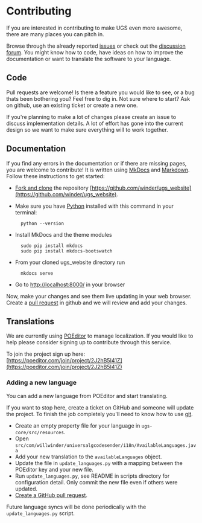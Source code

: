 # Contributing
 
If you are interested in contributing to make UGS even more awesome, there are 
many places you can pitch in.

Browse through the already reported [issues][github_issues_link] or check out 
the [discussion forum][discussion_forum_link]. You might know how to code, have 
ideas on how to improve the documentation or want to translate the software to
your language.


## Code

Pull requests are welcome! Is there a feature you would like to see, or a bug
thats been bothering you? Feel free to dig in. Not sure where to start? Ask on
github, use an existing ticket or create a new one.

If you're planning to make a lot of changes please create an issue to discuss
implementation details. A lot of effort has gone into the current design so we
want to make sure everything will to work together.


## Documentation

If you find any errors in the documentation or if there are missing pages, you are welcome to contribute! 
It is written using [MkDocs](http://www.mkdocs.org/user-guide/writing-your-docs/) and [Markdown](https://guides.github.com/features/mastering-markdown/). Follow these instructions to get started:

* [Fork and clone](https://help.github.com/articles/committing-changes-to-a-pull-request-branch-created-from-a-fork/) the repository [https://github.com/winder/ugs_website](https://github.com/winder/ugs_website).
* Make sure you have [Python](https://www.python.org/downloads/) installed with this command in your terminal:

        python --version
        
* Install MkDocs and the theme modules 

        sudo pip install mkdocs
        sudo pip install mkdocs-bootswatch

* From your cloned ugs_website directory run 

        mkdocs serve
        
* Go to [http://localhost:8000/](http://localhost:8000/) in your browser

Now, make your changes and see them live updating in your web browser. Create a [pull request](https://help.github.com/articles/using-pull-requests/) in github and we will review and add your changes.


## Translations

We are currently using [POEditor](https://poeditor.com/join/project/2J2hB5I41Z) to manage localization.
If you would like to help please consider signing up to contribute through this service.

To join the project sign up here: [https://poeditor.com/join/project/2J2hB5I41Z](https://poeditor.com/join/project/2J2hB5I41Z)

### Adding a new language

You can add a new language from POEditor and start translating.

If you want to stop here, create a ticket on GitHub and someone will update the project. To finish the job completely you'll need to know how to use [git](https://git-scm.com).

* Create an empty property file for your language in `ugs-core/src/resources`.
* Open `src/com/willwinder/universalgcodesender/i18n/AvailableLanguages.java`
* Add your new translation to the `availableLanguages` object.
* Update the file in `update_languages.py` with a mapping between the POEditor key and your new file.
* Run `update_languages.py`, see README in scripts directory for configuration detail. Only commit the new file even if others were updated.
* [Create a GitHub pull request](https://help.github.com/articles/using-pull-requests/).

Future language syncs will be done periodically with the `update_languages.py` script.

[github_issues_link]: https://github.com/winder/Universal-G-Code-Sender
[discussion_forum_link]: https://groups.google.com/forum/#!forum/universal-gcode-sender
